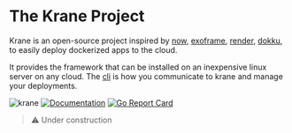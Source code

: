 # The Krane Project

Krane is an open-source project inspired by [now](https://vercel.com/), [exoframe](https://github.com/exoframejs/exoframe), [render](https://render.com/), [dokku](http://dokku.viewdocs.io/dokku/), to easily deploy dockerized apps to the cloud.

It provides the framework that can be installed on an inexpensive linux server on any cloud. The [cli](https://github.com/biensupernice/krane-cli) is how you communicate to krane and manage your deployments.

![krane](https://github.com/biensupernice/krane-server/workflows/krane/badge.svg?event=status)
[![Documentation](https://img.shields.io/badge/latest-documentation-informational)](https://github.com/biensupernice/krane-server/tree/master/docs)
[![Go Report Card](https://goreportcard.com/badge/github.com/biensupernice/krane-server)](https://goreportcard.com/report/github.com/biensupernice/krane-server)


> ⚠️ Under construction
